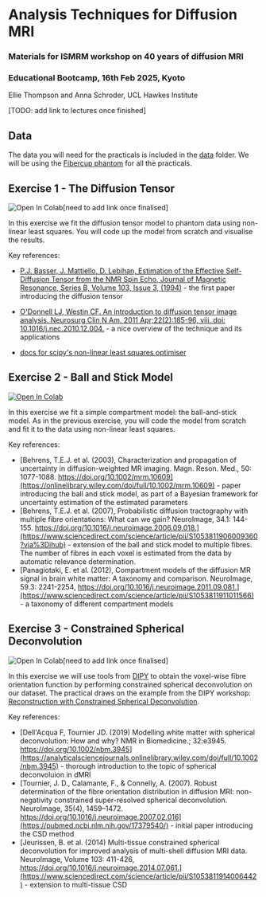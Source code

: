 # Analysis Techniques for Diffusion MRI
### Materials for ISMRM workshop on 40 years of diffusion MRI
### Educational Bootcamp, 16th Feb 2025, Kyoto
Ellie Thompson and Anna Schroder, UCL Hawkes Institute

[TODO: add link to lectures once finished]

## Data
The data you will need for the practicals is included in the [data](https://github.com/ethompson93/dmri_analysis_techniques/tree/main/data) folder. We will be using the [Fibercup phantom](https://tractometer.org/fibercup/home/) for all the practicals.

## Exercise 1 - The Diffusion Tensor
![Open In Colab](https://colab.research.google.com/assets/colab-badge.svg)[need to add link once finalised]

In this exercise we fit the diffusion tensor model to phantom data using non-linear least squares. You will code up the model from scratch and visualise the results.

Key references:
- [P.J. Basser, J. Mattiello, D. Lebihan, Estimation of the Effective Self-Diffusion Tensor from the NMR Spin Echo, Journal of Magnetic Resonance, Series B,
Volume 103, Issue 3,
(1994)](https://www.sciencedirect.com/science/article/abs/pii/S1064186684710375) - the first paper introducing the diffusion tensor
- [O'Donnell LJ, Westin CF. An introduction to diffusion tensor image analysis. Neurosurg Clin N Am. 2011 Apr;22(2):185-96, viii. doi: 10.1016/j.nec.2010.12.004.](https://pmc.ncbi.nlm.nih.gov/articles/PMC3163395/#R5) - a nice overview of the technique and its applications

- [docs for scipy's non-linear least squares optimiser](https://docs.scipy.org/doc/scipy-1.15.0/reference/generated/scipy.optimize.least_squares.html)


## Exercise 2 - Ball and Stick Model
[![Open In Colab](https://colab.research.google.com/assets/colab-badge.svg)](https://colab.research.google.com/github/ethompson93/dmri_analysis_techniques/blob/main/ball_and_stick.ipynb)

In this exercise we fit a simple compartment model: the ball-and-stick model. As in the previous exercise, you will code the model from scratch and fit it to the data using non-linear least squares.

Key references:
- [Behrens, T.E.J. et al. (2003), Characterization and propagation of uncertainty in diffusion-weighted MR imaging. Magn. Reson. Med., 50: 1077-1088. https://doi.org/10.1002/mrm.10609](https://onlinelibrary.wiley.com/doi/full/10.1002/mrm.10609) - paper introducing the ball and stick model, as part of a Bayesian framework for uncertainty estimation of the estimated parameters
- [Behrens, T.E.J. et al. (2007), Probabilistic diffusion tractography with multiple fibre orientations: What can we gain? NeuroImage, 34.1: 144-155. https://doi.org/10.1016/j.neuroimage.2006.09.018.](https://www.sciencedirect.com/science/article/pii/S1053811906009360?via%3Dihub) - extension of the ball and stick model to multiple fibres. The number of fibres in each voxel is estimated from the data by automatic relevance determination.
- [Panagiotaki, E. et al. (2012), Compartment models of the diffusion MR signal in brain white matter: A taxonomy and comparison. NeuroImage, 59.3: 2241-2254, https://doi.org/10.1016/j.neuroimage.2011.09.081.](https://www.sciencedirect.com/science/article/pii/S1053811911011566) - a taxonomy of different compartment models

## Exercise 3 - Constrained Spherical Deconvolution
![Open In Colab](https://colab.research.google.com/assets/colab-badge.svg)[need to add link once finalised]

In this exercise we will use tools from [DIPY](https://dipy.org) to obtain the voxel-wise fibre orientation function by performing constrained spherical deconvolution on our dataset. The practical draws on the example from the DIPY workshop: [Reconstruction with Constrained Spherical Deconvolution](https://workshop.dipy.org/documentation/1.6.0./examples_built/reconst_csd/).

Key references:
- [Dell'Acqua F, Tournier JD. (2019) Modelling white matter with spherical deconvolution: How and why? NMR in Biomedicine.; 32:e3945. https://doi.org/10.1002/nbm.3945](https://analyticalsciencejournals.onlinelibrary.wiley.com/doi/full/10.1002/nbm.3945) - thorough introduction to the topic of spherical deconvoluion in dMRI
- [Tournier, J. D., Calamante, F., & Connelly, A. (2007). Robust determination of the fibre orientation distribution in diffusion MRI: non-negativity constrained super-resolved spherical deconvolution. NeuroImage, 35(4), 1459–1472. https://doi.org/10.1016/j.neuroimage.2007.02.016](https://pubmed.ncbi.nlm.nih.gov/17379540/) - initial paper introducing the CSD method
- [Jeurissen, B. et al. (2014) Multi-tissue constrained spherical deconvolution for improved analysis of multi-shell diffusion MRI data. NeuroImage, Volume 103: 411-426, https://doi.org/10.1016/j.neuroimage.2014.07.061.](https://www.sciencedirect.com/science/article/pii/S1053811914006442) - extension to multi-tissue CSD


